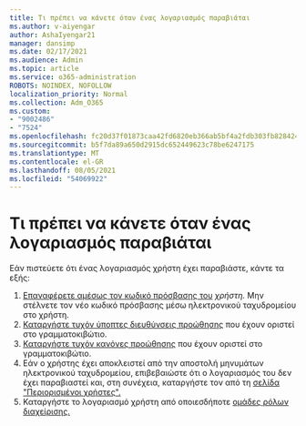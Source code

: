 ```yaml
---
title: Τι πρέπει να κάνετε όταν ένας λογαριασμός παραβιάται
ms.author: v-aiyengar
author: AshaIyengar21
manager: dansimp
ms.date: 02/17/2021
ms.audience: Admin
ms.topic: article
ms.service: o365-administration
ROBOTS: NOINDEX, NOFOLLOW
localization_priority: Normal
ms.collection: Adm_O365
ms.custom:
- "9002486"
- "7524"
ms.openlocfilehash: fc20d37f01873caa42fd6820eb366ab5bf4a2fdb303fb82842435d84da067f26
ms.sourcegitcommit: b5f7da89a650d2915dc652449623c78be6247175
ms.translationtype: MT
ms.contentlocale: el-GR
ms.lasthandoff: 08/05/2021
ms.locfileid: "54069922"
---
```

# <a name="what-to-do-when-an-account-is-hacked"></a>Τι πρέπει να κάνετε όταν ένας λογαριασμός παραβιάται

Εάν πιστεύετε ότι ένας λογαριασμός χρήστη έχει παραβιάστε, κάντε τα εξής:

1. [Επαναφέρετε αμέσως τον κωδικό πρόσβασης του](https://go.microsoft.com/fwlink/?linkid=2103704) *χρήστη.* Μην στέλνετε τον νέο κωδικό πρόσβασης μέσω ηλεκτρονικού ταχυδρομείου στο χρήστη.
1. [Καταργήστε τυχόν ύποπτες διευθύνσεις προώθησης](https://go.microsoft.com/fwlink/?linkid=2103705) που έχουν οριστεί στο γραμματοκιβώτιο.
1. [Καταργήστε τυχόν κανόνες προώθησης](https://go.microsoft.com/fwlink/?linkid=2103706) που έχουν οριστεί στο γραμματοκιβώτιο.
1. Εάν ο χρήστης έχει αποκλειστεί από την αποστολή μηνυμάτων ηλεκτρονικού ταχυδρομείου, επιβεβαιώστε ότι ο λογαριασμός του δεν έχει παραβιαστεί και, στη συνέχεια, καταργήστε τον από τη [σελίδα "Περιορισμένοι χρήστες".](https://go.microsoft.com/fwlink/?linkid=2103706)
1. Καταργήστε το λογαριασμό χρήστη από οποιεσδήποτε [ομάδες ρόλων διαχείρισης.](https://go.microsoft.com/fwlink/?linkid=2092294)